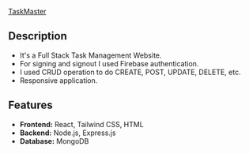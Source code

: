 <a href='https://supermacy-assignment.web.app'>TaskMaster<a>       

## Description
- It's a Full Stack Task Management Website.
- For signing and signout I used Firebase authentication.
- I used CRUD operation to do CREATE, POST, UPDATE, DELETE, etc.
- Responsive application.

## Features
- **Frontend:** React, Tailwind CSS,  HTML   
- **Backend:** Node.js, Express.js  
- **Database:** MongoDB  

